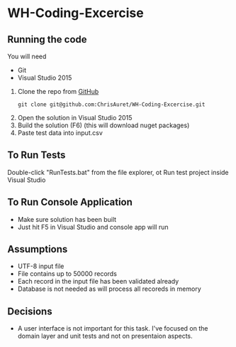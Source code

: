 # WH-Coding-Excercise

## Running the code

You will need
- Git
- Visual Studio 2015

1. Clone the repo from [GitHub](https://github.com/ChrisAuret/WH-Coding-Excercise)
    ```
    git clone git@github.com:ChrisAuret/WH-Coding-Excercise.git
    ```
2. Open the solution in Visual Studio 2015
2. Build the solution (F6) (this will download nuget packages)
3. Paste test data into input.csv

## To Run Tests

Double-click "RunTests.bat" from the file explorer, ot
Run test project inside Visual Studio

## To Run Console Application
-   Make sure solution has been built
-   Just hit F5 in Visual Studio and console app will run

## Assumptions
- UTF-8 input file
- File contains up to 50000 records
- Each record in the input file has been validated already
- Database is not needed as will process all recoreds in memory
    
## Decisions
- A user interface is not important for this task. I've focused on the domain layer and unit tests and not on presentaion aspects.
